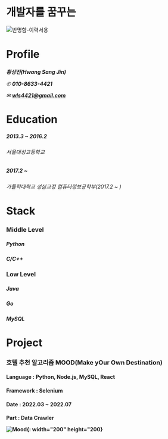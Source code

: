 # 개발자를 꿈꾸는

![반명함-이력서용](https://user-images.githubusercontent.com/76942710/197327798-dfaf79a9-2814-41b4-9129-86c0e6ecc15e.jpg)

<h1> Profile
<h6>  
  
**황상진(Hwang Sang Jin)**

✆ **010-8633-4421**

✉ **wls4421@gmail.com**

<h1> Education
<h5>  2013.3 ~ 2016.2  
<h6>
  서울대성고등학교
<h5>  2017.2 ~
<h6>
  가톨릭대학교 성심교정 컴퓨터정보공학부(2017.2 ~ )
  
<h1> Stack
  <h3> Middle Level
  <h5> Python
  <h5> C/C++
  <h3> Low Level
  <h5> Java
  <h5> Go
  <h5> MySQL

<h1> Project
  <h3> 호텔 추천 알고리즘 MOOD(Make yOur Own Destination)
  <h4> Language : Python, Node.js, MySQL, React
  <h4> Framework : Selenium
  <h4> Date : 2022.03 ~ 2022.07
  <h4> Part : Data Crawler 
    
    

![Mood](https://user-images.githubusercontent.com/76942710/197327721-12ae246b-9f93-433a-8339-80f355ccd128.png){: width="200" height="200}

